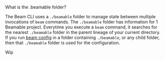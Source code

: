 What is the .beamable folder?

The Beam CLI uses a `./beamable` folder to manage state between multiple invocations of `beam` commands. The `./beamable` folder has information for 1 Beamable project. Everytime you execute a `beam` command, it searches for the nearest `./beamable` folder in the parent lineage of your current directory. If you run [beam config](doc:cli-config) in a folder containing `./beamable`, or any child folder, then that `./beamable` folder is used for the configuration.

Wip